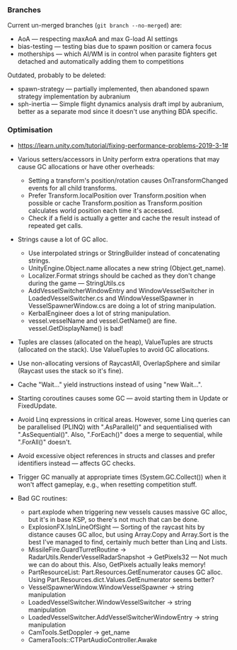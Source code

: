 ### Branches
Current un-merged branches (`git branch --no-merged`) are:
- AoA — respecting maxAoA and max G-load AI settings
- bias-testing — testing bias due to spawn position or camera focus
- motherships — which AI/WM is in control when parasite fighters get detached and automatically adding them to competitions

Outdated, probably to be deleted:
- spawn-strategy — partially implemented, then abandoned spawn strategy implementation by aubranium
- sph-inertia — Simple flight dynamics analysis draft impl by aubranium, better as a separate mod since it doesn't use anything BDA specific.


### Optimisation
- https://learn.unity.com/tutorial/fixing-performance-problems-2019-3-1#
- Various setters/accessors in Unity perform extra operations that may cause GC allocations or have other overheads:
    - Setting a transform's position/rotation causes OnTransformChanged events for all child transforms.
    - Prefer Transform.localPosition over Transform.position when possible or cache Transform.position as Transform.position calculates world position each time it's accessed.
    - Check if a field is actually a getter and cache the result instead of repeated get calls.
- Strings cause a lot of GC alloc.
    - Use interpolated strings or StringBuilder instead of concatenating strings.
    - UnityEngine.Object.name allocates a new string (Object.get_name).
    - Localizer.Format strings should be cached as they don't change during the game — StringUtils.cs
    - AddVesselSwitcherWindowEntry and WindowVesselSwitcher in LoadedVesselSwitcher.cs and WindowVesselSpawner in VesselSpawnerWindow.cs are doing a lot of string manipulation.
    - KerbalEngineer does a lot of string manipulation.
    - vessel.vesselName and vessel.GetName() are fine. vessel.GetDisplayName() is bad!
- Tuples are classes (allocated on the heap), ValueTuples are structs (allocated on the stack). Use ValueTuples to avoid GC allocations.
- Use non-allocating versions of RaycastAll, OverlapSphere and similar (Raycast uses the stack so it's fine).
- Cache "Wait..." yield instructions instead of using "new Wait...".
- Starting coroutines causes some GC — avoid starting them in Update or FixedUpdate.
- Avoid Linq expressions in critical areas. However, some Linq queries can be parallelised (PLINQ) with ".AsParallel()" and sequentialised with ".AsSequential()". Also, ".ForEach()" does a merge to sequential, while ".ForAll()" doesn't.
- Avoid excessive object references in structs and classes and prefer identifiers instead — affects GC checks.
- Trigger GC manually at appropriate times (System.GC.Collect()) when it won't affect gameplay, e.g., when resetting competition stuff.

- Bad GC routines:
    - part.explode when triggering new vessels causes massive GC alloc, but it's in base KSP, so there's not much that can be done.
    - ExplosionFX.IsInLineOfSight — Sorting of the raycast hits by distance causes GC alloc, but using Array.Copy and Array.Sort is the best I've managed to find, certainly much better than Linq and Lists.
    - MissileFire.GuardTurretRoutine -> RadarUtils.RenderVesselRadarSnapshot -> GetPixels32 — Not much we can do about this. Also, GetPixels actually leaks memory!
    - PartResourceList: Part.Resources.GetEnumerator causes GC alloc. Using Part.Resources.dict.Values.GetEnumerator seems better?
    - VesselSpawnerWindow.WindowVesselSpawner -> string manipulation
    - LoadedVesselSwitcher.WindowVesselSwitcher -> string manipulation
    - LoadedVesselSwitcher.AddVesselSwitcherWindowEntry -> string manipulation
    - CamTools.SetDoppler -> get_name
    - CameraTools::CTPartAudioController.Awake
